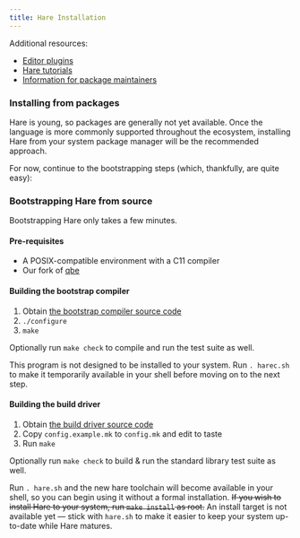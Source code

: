 ```yaml
---
title: Hare Installation
---
```


Additional resources:

- [Editor plugins](/editors)
- [Hare tutorials](/tutorial)
- [Information for package maintainers](/distributions)

### Installing from packages

Hare is young, so packages are generally not yet available. Once the language is
more commonly supported throughout the ecosystem, installing Hare from your
system package manager will be the recommended approach.

For now, continue to the bootstrapping steps (which, thankfully, are quite
easy):

### Bootstrapping Hare from source

Bootstrapping Hare only takes a few minutes.

#### Pre-requisites

- A POSIX-compatible environment with a C11 compiler
- Our fork of [qbe](https://git.sr.ht/~sircmpwn/qbe)

#### Building the bootstrap compiler

1. Obtain [the bootstrap compiler source code](https://git.sr.ht/~sircmpwn/harec)
2. `./configure`
3. `make`

Optionally run `make check` to compile and run the test suite as well.

This program is not designed to be installed to your system. Run `. harec.sh` to
make it temporarily available in your shell before moving on to the next step.

#### Building the build driver

1. Obtain [the build driver source code](https://git.sr.ht/~sircmpwn/hare)
2. Copy `config.example.mk` to `config.mk` and edit to taste
3. Run `make`

<!-- TODO: make stage-2 -->

Optionally run `make check` to build & run the standard library test suite as
well.

Run `. hare.sh` and the new hare toolchain will become available in your shell,
so you can begin using it without a formal installation. ~~If you wish to
install Hare to your system, run `make install` as root.~~ An install target is
not available yet &mdash; stick with `hare.sh` to make it easier to keep your
system up-to-date while Hare matures.
